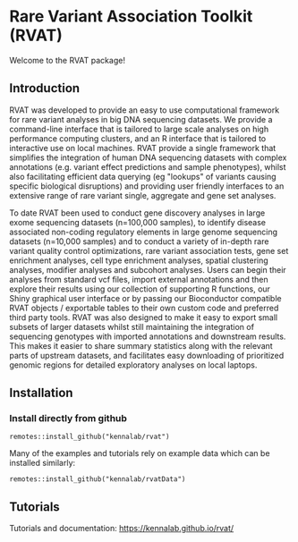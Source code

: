 #  Rare Variant Association Toolkit (RVAT)

Welcome to the RVAT package! 

## Introduction

RVAT was developed to provide an easy to use computational framework for rare variant analyses in big DNA sequencing datasets. We provide a command-line interface that is tailored to large scale analyses on high performance computing clusters, and an R interface that is tailored to interactive use on local machines. RVAT provide a single framework that simplifies the integration of human DNA sequencing datasets with complex annotations (e.g. variant effect predictions and sample phenotypes), whilst also facilitating efficient data querying (eg "lookups" of variants causing specific biological disruptions) and providing user friendly interfaces to an extensive range of rare variant single, aggregate and gene set analyses.

To date RVAT been used to conduct gene discovery analyses in large exome sequencing datasets (n=100,000 samples), to identify disease associated non-coding regulatory elements in large genome sequencing datasets (n=10,000 samples) and to conduct a variety of in-depth rare variant quality control optimizations, rare variant association tests, gene set enrichment analyses, cell type enrichment analyses, spatial clustering analyses, modifier analyses and subcohort analyses. Users can begin their analyses from standard vcf files, import external annotations and then explore their results using our collection of supporting R functions, our Shiny graphical user interface or by passing our Bioconductor compatible RVAT objects / exportable tables to their own custom code and preferred third party tools. RVAT was also designed to make it easy to export small subsets of larger datasets whilst still maintaining the integration of sequencing genotypes with imported annotations and downstream results. This makes it easier to share summary statistics along with the relevant parts of upstream datasets, and facilitates easy downloading of prioritized genomic regions for detailed exploratory analyses on local laptops.
  
## Installation

### Install directly from github

```{r}
remotes::install_github("kennalab/rvat")
```

Many of the examples and tutorials rely on example data which can be installed similarly:

```{r}
remotes::install_github("kennalab/rvatData")
```

## Tutorials

Tutorials and documentation: https://kennalab.github.io/rvat/
